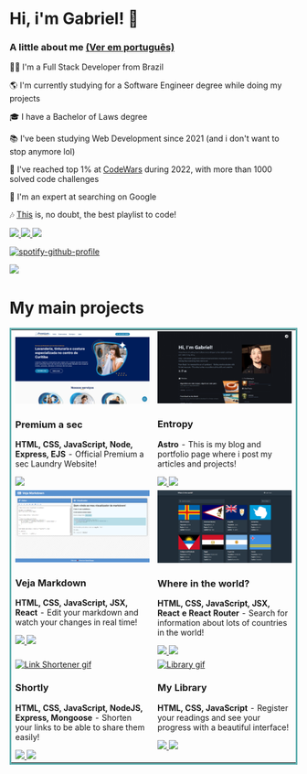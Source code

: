 <h1>Hi, i'm Gabriel! 👋</h1>
<h3>A little about me <a href="https://github.com/Arquimidio/Arquimidio/blob/main/README-PT.md">(Ver em português)</a></h3>
<p>🧑‍💻 I'm a Full Stack Developer from Brazil</p>
<p>🌎 I'm currently studying for a Software Engineer degree while doing my projects</p>
<p>🎓 I have a Bachelor of Laws degree</p>
<p>📚 I've been studying Web Development since 2021 (and i don't want to stop anymore lol)</p>
<p>💪 I've reached top 1% at <a href="https://www.codewars.com/users/Arqui_" target="_blank">CodeWars</a> during 2022, with more than 1000 solved code challenges</p>
<p>🔎 I'm an expert at searching on Google</p>
<p>🎶 <a href="https://www.youtube.com/watch?v=XBVWALD96zE&t=961s">This</a> is, no doubt, the best playlist to code!</p>

<p>
<a href="https://drive.google.com/file/d/1XRrj7WUsnficpyf4gyrMtPmvsBxC8Bvw/view?usp=sharing" target="_blank">
    <img src="https://img.shields.io/static/v1?label=|&message=CURRICULUM&color=3F8BFF&style=plastic&logo=react&logo-color=white"/>
  </a>
  <a href="https://www.linkedin.com/in/gstoppa/" target="_blank">
    <img src="https://img.shields.io/static/v1?label=|&message=LINKED-IN&color=6C87FF&style=plastic&logo=linkedin&logo-color=white"/>
  </a>
  <a href="https://twitter.com/devgabriel_" target="_blank">
    <img src="https://img.shields.io/static/v1?label=|&message=TWITTER&color=3F8BFF&style=plastic&logo=twitter&logo-color=white"/>
  </a>
</p>

[![spotify-github-profile](https://spotify-github-profile.vercel.app/api/view?uid=31pze3klmkxpoyun5h4wksmsietm&cover_image=true&theme=natemoo-re&show_offline=false&background_color=000000&interchange=false&bar_color=53b14f&bar_color_cover=false)](https://spotify-github-profile.vercel.app/api/view?uid=31pze3klmkxpoyun5h4wksmsietm&redirect=true)

![](https://komarev.com/ghpvc/?username=Arquimidio)

<h1>My main projects</h1>
<table bordercolor="#66b2b2">
   <tr>
        <td width="50%" valign="top">
            <a target="_blank" href="https://www.premiumasec.com.br">
              <img src="premium.PNG" width="100%"  alt="Premium a sec"/>
          </a>
           <h3>Premium a sec</h3>
        <p>
      </p>
        <p><strong>HTML, CSS, JavaScript, Node, Express, EJS </strong> - Official Premium a sec Laundry Website!</p>
          <a href="https://www.premiumasec.com.br" target="_blank">
    <img src="https://img.shields.io/static/v1?label=|&message=WEBSITE&color=3F8BFF&style=plastic&logo=wordpress&logo-color=white"/>
  </a>
    </td>
    <td width="50%" valign="top">
      <a target="_blank" href="https://www.gabrielstoppa.com">
          <img src="d-entropy.png" width="100%" alt="Travel App"/>
      </a>
      <h3>Entropy</h3>
      <p>
    </p>
      <p><strong>Astro</strong> - This is my blog and portfolio page where i post my articles and projects!</p>
        <a href="https://www.gabrielstoppa.com" target="_blank">
  <img src="https://img.shields.io/static/v1?label=|&message=REPO&color=6C87FF&f&style=plastic&logo=github&logo-color=white"/>
</a>  
<a href="https://arquimidio.github.io/vejaMarkdown/" target="_blank">
  <img src="https://img.shields.io/static/v1?label=|&message=WEBSITE&color=3F8BFF&style=plastic&logo=wordpress&logo-color=white"/>
</a>
  </td>
    </tr>
   <tr> 
    <td width="50%" valign="top">
        <a target="_blank" href="https://arquimidio.github.io/vejaMarkdown/">
            <img src="veja-markdown.png" width="100%" alt="Travel App"/>
        </a>
        <h3>Veja Markdown</h3>
        <p>
      </p>
        <p><strong>HTML, CSS, JavaScript, JSX, React</strong> - Edit your markdown and watch your changes in real time!</p>
          <a href="https://github.com/Arquimidio/vejaMarkdown" target="_blank">
    <img src="https://img.shields.io/static/v1?label=|&message=REPO&color=6C87FF&f&style=plastic&logo=github&logo-color=white"/>
  </a>  
  <a href="https://arquimidio.github.io/vejaMarkdown/" target="_blank">
    <img src="https://img.shields.io/static/v1?label=|&message=WEBSITE&color=3F8BFF&style=plastic&logo=wordpress&logo-color=white"/>
  </a>
    </td>
    <td width="50%" valign="top">
      <a target="_blank" href="https://arquimidio.github.io/whereintheworld/">
            <img src="wytw.png" width="100%"  alt="Countries site gif"/>
        </a>
           <h3>Where in the world?</h3>
        <p>
      </p>
        <p><strong>HTML, CSS, JavaScript, JSX, React e React Router</strong> - Search for information about lots of countries in the world!</p>
          <a href="https://github.com/Arquimidio/whereintheworld/tree/main" target="_blank">
    <img src="https://img.shields.io/static/v1?label=|&message=REPO&color=6C87FF&style=plastic&logo=github&logo-color=white"/>
  </a>
  <a href="https://arquimidio.github.io/whereintheworld/" target="_blank">
    <img src="https://img.shields.io/static/v1?label=|&message=WEBSITE&color=3F8BFF&style=plastic&logo=wordpress&logo-color=white"/>
  </a>
    </td>
  </tr>
  <tr>
         <td width="50%" valign="top">
      <a target="_blank" href="https://ashortly.herokuapp.com/">
            <img src="gif3.gif" width="100%"  alt="Link Shortener gif"/>
        </a>
        <h3>Shortly</h3>
        <p>
      </p>
        <p><strong>HTML, CSS, JavaScript, NodeJS, Express, Mongoose</strong> - Shorten your links to be able to share them easily!</p>
      <a href="https://github.com/Arquimidio/url-shortener" target="_blank">
    <img src="https://img.shields.io/static/v1?label=|&message=REPO&color=6C87FF&style=plastic&logo=github&logo-color=white"/>
  </a>
  <a href="https://ashortly.herokuapp.com/" target="_blank">
    <img src="https://img.shields.io/static/v1?label=|&message=WEBSITE&color=3F8BFF&style=plastic&logo=wordpress&logo-color=white"/>
  </a>
    </td>
    <td width="50%" valign="top">
      <a target="_blank" href="https://arquimidio.github.io/my-library/">
            <img src="gif4.gif" width="100%"  alt="Library gif"/>
        </a>

<h3>My Library</h3>  
<p><strong>HTML, CSS, JavaScript</strong> - Register your readings and see your progress with a beautiful interface!</p>
<p>
  <a href="https://github.com/Arquimidio/my-library" target="_blank">
    <img src="https://img.shields.io/static/v1?label=|&message=REPO&color=6C87FF&style=plastic&logo=github&logo-color=white"/>
  </a>
  <a href="https://arquimidio.github.io/my-library/" target="_blank">
    <img src="https://img.shields.io/static/v1?label=|&message=WEBSITE&color=3F8BFF&style=plastic&logo=wordpress&logo-color=white"/>
  </a>
      </p>
    </td>
  </tr>
</table>
